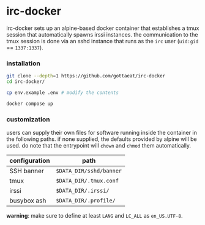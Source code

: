 # irc-docker
irc-docker sets up an alpine-based docker container that establishes a tmux
session that automatically spawns irssi instances. the communication to the
tmux session is done via an sshd instance that runs as the `irc` user
(`uid:gid` == `1337:1337`).

### installation
```sh
git clone --depth=1 https://github.com/gottaeat/irc-docker
cd irc-docker/

cp env.example .env # modify the contents

docker compose up
```

### customization
users can supply their own files for software running inside the container in
the following paths. if none supplied, the defaults provided by alpine will be
used. do note that the entrypoint will `chown` and `chmod` them automatically.


| configuration | path                    |
|---------------|-------------------------|
| SSH banner    | `$DATA_DIR/sshd/banner` |
| tmux          | `$DATA_DIR/.tmux.conf`  |
| irssi         | `$DATA_DIR/.irssi/`     |
| busybox ash   | `$DATA_DIR/.profile/`   |

**warning**: make sure to define at least `LANG` and `LC_ALL` as `en_US.UTF-8`.
